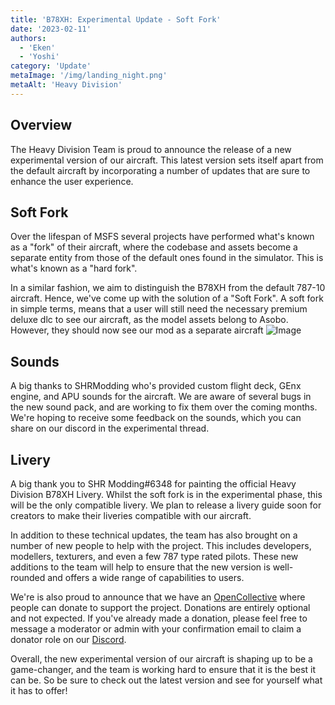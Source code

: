 ```yaml
---
title: 'B78XH: Experimental Update - Soft Fork'
date: '2023-02-11'
authors:
  - 'Eken'
  - 'Yoshi'
category: 'Update'
metaImage: '/img/landing_night.png'
metaAlt: 'Heavy Division'
---
```

## Overview 
The Heavy Division Team is proud to announce the release of a new experimental version of our aircraft. 
This latest version sets itself apart from the default aircraft by incorporating a number of updates that are sure 
to enhance the user experience.

## Soft Fork 
Over the lifespan of MSFS several projects have performed what's known as a "fork" of their aircraft,
where the codebase and assets become a separate entity from those of the default ones found in the simulator. 
This is what's known as a "hard fork". 

In a similar fashion, we aim to distinguish the B78XH from the default 787-10 aircraft. Hence, we've come up with the 
solution of a "Soft Fork". A soft fork in simple terms, means that a user will still need the necessary premium deluxe 
dlc to see our aircraft, as the model assets belong to Asobo. However, they should now see our mod as a separate aircraft
![Image](/img/HeavyB78XHAircraft.png)

## Sounds 
A big thanks to SHRModding who's provided custom flight deck, GEnx engine, and APU sounds for the aircraft. 
We are aware of several bugs in the new sound pack, and are working to fix them over the coming months. We're hoping to 
receive some feedback on the sounds, which you can share on our discord in the experimental thread.

## Livery 
A big thank you to SHR Modding#6348 for painting the official Heavy Division B78XH Livery. Whilst the soft fork is in the experimental 
phase, this will be the only compatible livery. We plan to release a livery guide soon for creators to make their liveries 
compatible with our aircraft. 

In addition to these technical updates, the team has also brought on a 
number of new people to help with the project. This includes developers, modellers, texturers, 
and even a few 787 type rated pilots. These new additions to the team will help to ensure that the new version 
is well-rounded and offers a wide range of capabilities to users.

We're is also proud to announce that we have an [OpenCollective](https://opencollective.com/heavy-division-simulations)
where people can donate to support the project. Donations are entirely optional and not expected. If you've already made a 
donation, please feel free to message a moderator or admin with your confirmation email to claim a donator role on our 
[Discord](https://discord.gg/ZtbHT7jkMW).

Overall, the new experimental version of our aircraft is shaping up to be a game-changer, and the team is working hard 
to ensure that it is the best it can be. So be sure to check out the latest version and see for yourself what it has to offer!
